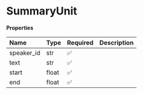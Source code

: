 # SummaryUnit

**Properties**

| Name       | Type  | Required | Description |
| :--------- | :---- | :------- | :---------- |
| speaker_id | str   | ✅       |             |
| text       | str   | ✅       |             |
| start      | float | ✅       |             |
| end        | float | ✅       |             |

<!-- This file was generated by liblab | https://liblab.com/ -->
